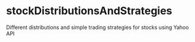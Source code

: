 # stockDistributionsAndStrategies
Different distributions and simple trading strategies for stocks using Yahoo API
